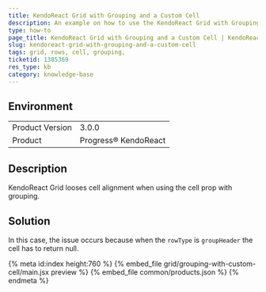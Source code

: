 ```yaml
---
title: KendoReact Grid with Grouping and a Custom Cell
description: An example on how to use the KendoReact Grid with Grouping and Custom Cell.
type: how-to
page_title: KendoReact Grid with Grouping and a Custom Cell | KendoReact Grid
slug: kendoreact-grid-with-grouping-and-a-custom-cell
tags: grid, rows, cell, grouping,
ticketid: 1385369
res_type: kb
category: knowledge-base
---
```


## Environment

<table>
    <tbody>
	    <tr>
	    	<td>Product Version</td>
	    	<td>3.0.0</td>
	    </tr>
	    <tr>
	    	<td>Product</td>
	    	<td>Progress® KendoReact</td>
	    </tr>
    </tbody>
</table>


## Description

KendoReact Grid looses cell alignment when using the cell prop with grouping.

## Solution

In this case, the issue occurs because when the `rowType` is `groupHeader` the cell has to return null.

{% meta id:index height:760 %}
{% embed_file grid/grouping-with-custom-cell/main.jsx preview %}
{% embed_file common/products.json %}
{% endmeta %}
